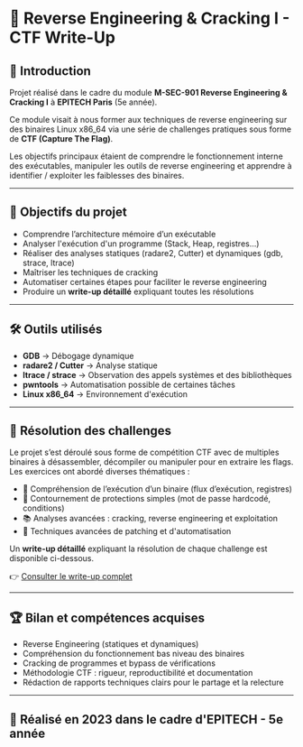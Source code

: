 # 🧠 Reverse Engineering & Cracking I - CTF Write-Up

## 📑 Introduction

Projet réalisé dans le cadre du module **M-SEC-901 Reverse Engineering & Cracking I** à **EPITECH Paris** (5e année).

Ce module visait à nous former aux techniques de reverse engineering sur des binaires Linux x86_64 via une série de challenges pratiques sous forme de **CTF (Capture The Flag)**.

Les objectifs principaux étaient de comprendre le fonctionnement interne des exécutables, manipuler les outils de reverse engineering et apprendre à identifier / exploiter les faiblesses des binaires.

---

## 🎯 Objectifs du projet

- Comprendre l’architecture mémoire d’un exécutable
- Analyser l'exécution d'un programme (Stack, Heap, registres…)
- Réaliser des analyses statiques (radare2, Cutter) et dynamiques (gdb, strace, ltrace)
- Maîtriser les techniques de cracking
- Automatiser certaines étapes pour faciliter le reverse engineering
- Produire un **write-up détaillé** expliquant toutes les résolutions

---

## 🛠️ Outils utilisés

- **GDB** → Débogage dynamique
- **radare2 / Cutter** → Analyse statique
- **ltrace / strace** → Observation des appels systèmes et des bibliothèques
- **pwntools** → Automatisation possible de certaines tâches
- **Linux x86_64** → Environnement d'exécution

---

## 📌 Résolution des challenges

Le projet s’est déroulé sous forme de compétition CTF avec de multiples binaires à désassembler, décompiler ou manipuler pour en extraire les flags.  
Les exercices ont abordé diverses thématiques :

- 🧩 Compréhension de l’exécution d’un binaire (flux d’exécution, registres)
- 🔑 Contournement de protections simples (mot de passe hardcodé, conditions)
- 📚 Analyses avancées : cracking, reverse engineering et exploitation
- 🚀 Techniques avancées de patching et d'automatisation

Un **write-up détaillé** expliquant la résolution de chaque challenge est disponible ci-dessous.

👉 [Consulter le write-up complet](https://docs.google.com/document/d/1YGqPKGtaF_YPzujdroB-rzSST09PQryQcj5TeO8W8CY/edit?usp=sharing)

---

## 🏆 Bilan et compétences acquises

- Reverse Engineering (statiques et dynamiques)
- Compréhension du fonctionnement bas niveau des binaires
- Cracking de programmes et bypass de vérifications
- Méthodologie CTF : rigueur, reproductibilité et documentation
- Rédaction de rapports techniques clairs pour le partage et la relecture

---

## 📅 Réalisé en 2023 dans le cadre d'EPITECH - 5e année
